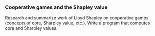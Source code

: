 ### Cooperative games and the Shapley value

Research and summarize work of Lloyd Shapley on cooperative games (concepts of core, Sharpley value, etc.).
Write a program that computes core and Sharpley values.
